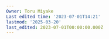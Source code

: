 ```yaml
---
Owner: Toru Miyake
Last edited time: '2023-07-01T14:21'
lastmod: '2025-03-20'
last_edited: 2023-07-01T00:00:00.000Z
---
```



